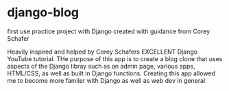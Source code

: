 # django-blog
first use practice project with Django created with guidance from Corey Schafer

Heavily inspired and helped by Corey Schafers EXCELLENT Django YouTube tutorial. THe purpose of this app is to create a blog clone that uses aspects of the Django libray
such as an admin page, various apps, HTML/CSS, as well as built in Django functions. Creating this app allowed me to become more familer with Django as well as web dev in general
